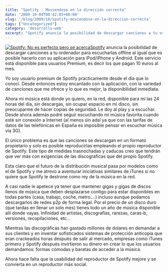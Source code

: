 ```yaml
---
title: "Spotify : Moviendose en la dirección correcta"
date: '2009-10-04T08:42:05+00:00'
slug: '/blog/2009/10/spotify-moviendose-en-la-direccion-correcta'
tags: ["Uncategorized"]
category: 'desarrollo-web'
excerpt: "Spotify anuncia la posibilidad de descargar canciones a tu ordenador para escucharlas offline al igual que es posible hacerlo con su aplicación para iPod/iPhone y Android."
---
```

[![Spotify: No es perfecto pero se acerca](http://static.squarespace.com/static/5303797ae4b0c6ad9e43f072/5303ce80e4b0400995a883d6/5303cf2ae4b0400995a88a89/1392758570368/spotify.jpg?format=original "spotify")](http://www.spotify.com)[Spotify](http://www.spotify.com) anuncia la posibilidad de descargar canciones a tu ordenador para escucharlas offline al igual que es posible hacerlo con su aplicación para iPod/iPhone y Android. Este servicio está disponible para usuarios Premium, es decir los que pagan 10 euros al mes.

Yo soy usuario premium de Spotify practicamente desde el día que lo conocí. Desde entonces estoy encantado con la aplicación, con la variedad de canciones que me ofrece y lo que es mejor, la disponibilidad inmediata.

Ahora mi música está donde yo quiero, en la red, disponible para mí las 24 horas del día, sin descargas, sin ocupar espacio en mi disco, sin preocuparme de hacer copias de seguridad. Le doy al play y a escuchar. Desde ahora además podré seguir escuchando mi música favorita cuando esté sin conexión a Internet (al menos sin adsl ya que con las tarifas de datos de las telefónicas en España es imposible pensar en escuchar música vía 3G).

El único problema es que las canciones se descargan en un formato propietario y solo es posible reproducirlas empleando el propio reproductor de Spotify. Este tipo de medidas trasnochadas y caducas creo que tendrán que ver más con exigencias de las discográficas que del propio Spotify.

Esta claro que el futuro de la distribución musical pasa por modelos como el de Spotify y me atrevo a aventurar iniciativas similares de iTunes si no quiere que Spotify le destrone como rey de la música en la red.

A casi nadie le apetece ya tener que mantener gigas y gigas de discos llenos de música que deben desplazarse contigo para estar disponibles en todas partes (casa, trabajo, coche, metro....) incluso aunque podamos descargarlos de redes p2p de forma legal. Por el precio de un disco duro (que tardas en llenar un solo mes) tienes todo un año de música disponible allí donde vayas. Infinidad de artistas, discografías, rarezas, caras-b, versiones, recopilaciones, etc...

Mientras las discográficas han gastado millones de dolares en demandar a sus clientes y en inventar sofisticados sistemas de protección anticopia que eran crackeados horas después de salir al mercado, empresas como iTunes primero y Spotify después invirtieron su dinero en crear lo que los usuarios demandamos: formas cómodas y baratas de acceder a la música.

Ahora hace falta que la usabilidad del reproductor de Spotify mejore y se convierta en un reproductor más social.
